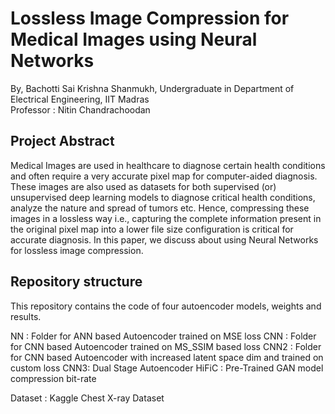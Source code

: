 # Lossless Image Compression for Medical Images using Neural Networks
By, Bachotti Sai Krishna Shanmukh, Undergraduate in Department of Electrical Engineering, IIT Madras <br>
Professor : Nitin Chandrachoodan

## Project Abstract
Medical Images are used in healthcare to diagnose certain health conditions and often require a very
accurate pixel map for computer-aided diagnosis. These images are also used as datasets for both
supervised (or) unsupervised deep learning models to diagnose critical health conditions, analyze the
nature and spread of tumors etc. Hence, compressing these images in a lossless way i.e., capturing the
complete information present in the original pixel map into a lower file size configuration is critical
for accurate diagnosis. In this paper, we discuss about using Neural Networks for lossless image
compression.

## Repository structure
This repository contains the code of four autoencoder models, weights and results. <br>

NN : Folder for ANN based Autoencoder trained on MSE loss
CNN : Folder for CNN based Autoencoder trained on MS_SSIM based loss
CNN2 : Folder for CNN based Autoencoder with increased latent space dim and trained on custom loss 
CNN3: Dual Stage Autoencoder
HiFiC : Pre-Trained GAN model compression bit-rate

Dataset : Kaggle Chest X-ray Dataset

